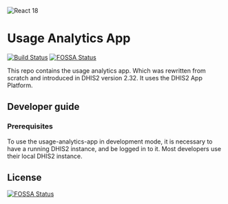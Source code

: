 ![React 18](https://img.shields.io/badge/react-18-blue)

# Usage Analytics App

[![Build
Status](https://travis-ci.com/dhis2/usage-analytics-app.svg)](https://travis-ci.com/dhis2/usage-analytics-app)
[![FOSSA
Status](https://app.fossa.io/api/projects/git%2Bgithub.com%2Fdhis2%2Fdhis2-usage-analytics.svg?type=shield)](https://app.fossa.io/projects/git%2Bgithub.com%2Fdhis2%2Fdhis2-usage-analytics?ref=badge_shield)

This repo contains the usage analytics app. Which was rewritten from
scratch and introduced in DHIS2 version 2.32. It uses the DHIS2 App
Platform.

## Developer guide

### Prerequisites

To use the usage-analytics-app in development mode, it is necessary to
have a running DHIS2 instance, and be logged in to it. Most developers
use their local DHIS2 instance.

## License

[![FOSSA
Status](https://app.fossa.io/api/projects/git%2Bgithub.com%2Fdhis2%2Fdhis2-usage-analytics.svg?type=large)](https://app.fossa.io/projects/git%2Bgithub.com%2Fdhis2%2Fdhis2-usage-analytics?ref=badge_large)
